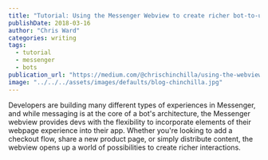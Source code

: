 ```yaml
---
title: "Tutorial: Using the Messenger Webview to create richer bot-to-user interactions"
publishDate: 2018-03-16
author: "Chris Ward"
categories: writing
tags:
  - tutorial
  - messenger
  - bots
publication_url: "https://medium.com/@chrischinchilla/using-the-webview-to-create-richer-bot-to-user-interactions-ed8a789523c6"
image: "../../../assets/images/defaults/blog-chinchilla.jpg"
---
```



Developers are building many different types of experiences in
Messenger, and while messaging is at the core of a bot's architecture,
the Messenger webview provides devs with the flexibility to incorporate
elements of their webpage experience into their app. Whether you're
looking to add a checkout flow, share a new product page, or simply
distribute content, the webview opens up a world of possibilities to
create richer interactions.